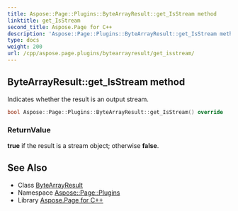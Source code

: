 ```yaml
---
title: Aspose::Page::Plugins::ByteArrayResult::get_IsStream method
linktitle: get_IsStream
second_title: Aspose.Page for C++
description: 'Aspose::Page::Plugins::ByteArrayResult::get_IsStream method. Indicates whether the result is an output stream in C++.'
type: docs
weight: 200
url: /cpp/aspose.page.plugins/bytearrayresult/get_isstream/
---
```

## ByteArrayResult::get_IsStream method


Indicates whether the result is an output stream.

```cpp
bool Aspose::Page::Plugins::ByteArrayResult::get_IsStream() override
```


### ReturnValue

**true** if the result is a stream object; otherwise **false**.

## See Also

* Class [ByteArrayResult](../)
* Namespace [Aspose::Page::Plugins](../../)
* Library [Aspose.Page for C++](../../../)
